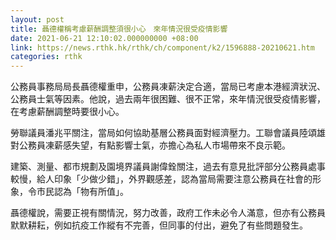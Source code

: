 ```yaml
---
layout: post
title: 聶德權稱考慮薪酬調整須很小心　來年情況很受疫情影響
date: 2021-06-21 12:10:02.000000000 +08:00
link: https://news.rthk.hk/rthk/ch/component/k2/1596888-20210621.htm
categories: rthk
---
```


公務員事務局局長聶德權重申，公務員凍薪決定合適，當局已考慮本港經濟狀況、公務員士氣等因素。他說，過去兩年很困難、很不正常，來年情況很受疫情影響，在考慮薪酬調整時要很小心。

勞聯議員潘兆平關注，當局如何協助基層公務員面對經濟壓力。工聯會議員陸頌雄對公務員凍薪感失望，有點影響士氣，亦擔心為私人市場帶來不良示範。

建築、測量、都市規劃及園境界議員謝偉銓關注，過去有意見批評部分公務員處事較慢，給人印象「少做少錯」，外界觀感差，認為當局需要注意公務員在社會的形象，令市民認為「物有所值」。

聶德權說，需要正視有關情況，努力改善，政府工作未必令人滿意，但亦有公務員默默耕耘，例如抗疫工作縱有不完善，但同事的付出，避免了有些問題發生。

